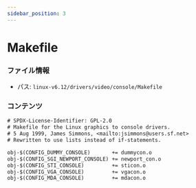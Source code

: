 ```yaml
---
sidebar_position: 3
---
```

# Makefile

### ファイル情報

- パス: `linux-v6.12/drivers/video/console/Makefile`

### コンテンツ

```txt
# SPDX-License-Identifier: GPL-2.0
# Makefile for the Linux graphics to console drivers.
# 5 Aug 1999, James Simmons, <mailto:jsimmons@users.sf.net>
# Rewritten to use lists instead of if-statements.

obj-$(CONFIG_DUMMY_CONSOLE)       += dummycon.o
obj-$(CONFIG_SGI_NEWPORT_CONSOLE) += newport_con.o
obj-$(CONFIG_STI_CONSOLE)         += sticon.o
obj-$(CONFIG_VGA_CONSOLE)         += vgacon.o
obj-$(CONFIG_MDA_CONSOLE)         += mdacon.o

```
